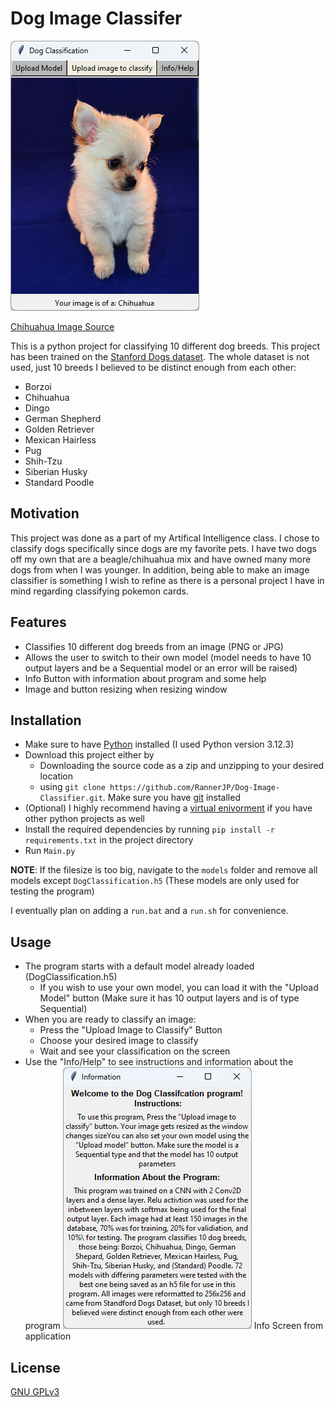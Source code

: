 # Dog Image Classifer
![image](./assets/application.png)

[Chihuahua Image Source](https://www.pickpik.com/long-haired-chihuahua-puppy-sweet-little-dog-tiny-70765)

This is a python project for classifying 10 different dog breeds.
This project has been trained on the [Stanford Dogs dataset](http://vision.stanford.edu/aditya86/ImageNetDogs/). 
The whole dataset is not used, just 10 breeds I believed to be distinct enough from each other:
- Borzoi
- Chihuahua
- Dingo
- German Shepherd
- Golden Retriever
- Mexican Hairless
- Pug
- Shih-Tzu
- Siberian Husky
- Standard Poodle
## Motivation
This project was done as a part of my Artifical Intelligence class. I chose to classify dogs specifically since dogs are my favorite pets. I have two dogs off my own that are a beagle/chihuahua mix and have owned many more dogs from when I was younger. In addition, being able to make an image classifier is something I wish to refine as there is a personal project I have in mind regarding classifying pokemon cards.
## Features
- Classifies 10 different dog breeds from an image (PNG or JPG)
- Allows the user to switch to their own model (model needs to have 10 output layers and be a Sequential model or an error will be raised)
- Info Button with information about program and some help
- Image and button resizing when resizing window

## Installation
- Make sure to have [Python](https://www.python.org/downloads/release/python-3123/) installed (I used Python version 3.12.3)
- Download this project either by 
    - Downloading the source code as a zip and unzipping to your desired location
    - using `git clone https://github.com/RannerJP/Dog-Image-Classifier.git`. Make sure you have [git](https://git-scm.com/downloads) installed
- (Optional) I highly recommend having a [virtual enivorment](https://www.freecodecamp.org/news/how-to-setup-virtual-environments-in-python/) if you have other python projects as well
- Install the required dependencies by running `pip install -r requirements.txt` in the project directory
- Run `Main.py`

**NOTE**: If the filesize is too big, navigate to the `models` folder and remove all models except `DogClassification.h5` (These models are only used for testing the program)

I eventually plan on adding a `run.bat` and a `run.sh` for convenience.
## Usage

- The program starts with a default model already loaded (DogClassification.h5)
    - If you wish to use your own model, you can load it with the "Upload Model" button (Make sure it has 10 output layers and is of type Sequential)
- When you are ready to classify an image:
    - Press the "Upload Image to Classify" Button
    - Choose your desired image to classify
    - Wait and see your classification on the screen
- Use the "Info/Help" to see instructions and information about the program
![image](./assets/InfoScreen.png)
Info Screen from application

## License

[GNU GPLv3](https://choosealicense.com/licenses/gpl-3.0/)
